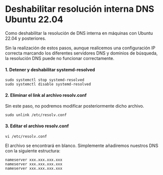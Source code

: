# Deshabilitar resolución interna DNS Ubuntu 22.04

Como deshabilitar la resolución de DNS interna en máquinas con Ubuntu 22.04 y posteriores.

Sin la realización de estos pasos, aunque realicemos una configuración IP correcta marcando los diferentes servidores DNS y dominios de búsqueda, la resolución DNS puede no funcionar correctamente.

#### 1. Detener y deshabilitar systemd-resolved

    sudo systemctl stop systemd-resolved
    sudo systemctl disable systemd-resolved

#### 2. Eliminar el link al archivo resolv.conf

Sin este paso, no podremos modificar posteriormente dicho archivo.

`sudo unlink /etc/resolv.conf`

#### 3. Editar el archivo resolv.conf

`vi /etc/resolv.conf`

El archivo se encontrará en blanco. Simplemente añadiremos nuestros DNS con la siguiente estructura:

    nameserver xxx.xxx.xxx.xxx
    nameserver xxx.xxx.xxx.xxx
    nameserver xxx.xxx.xxx.xxx
